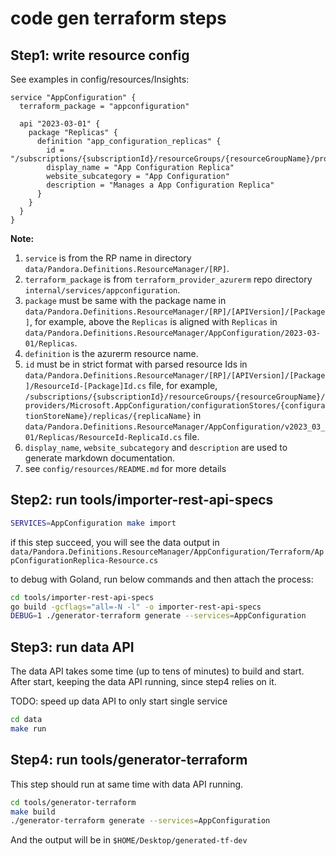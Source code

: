 # code gen terraform steps

## Step1: write resource config 
See examples in config/resources/Insights:
```hcl
service "AppConfiguration" {
  terraform_package = "appconfiguration"

  api "2023-03-01" {
    package "Replicas" {
      definition "app_configuration_replicas" {
        id = "/subscriptions/{subscriptionId}/resourceGroups/{resourceGroupName}/providers/Microsoft.AppConfiguration/configurationStores/{configurationStoreName}/replicas/{replicaName}"
        display_name = "App Configuration Replica"
        website_subcategory = "App Configuration"
        description = "Manages a App Configuration Replica"
      }
    }
  }
}
```

**Note:** 
1. `service` is from the RP name in directory `data/Pandora.Definitions.ResourceManager/[RP]`.
2. `terraform_package` is from `terraform_provider_azurerm` repo directory `internal/services/appconfiguration`.
3. `package` must be same with the package name in `data/Pandora.Definitions.ResourceManager/[RP]/[APIVersion]/[Package]`, for example, above the `Replicas` is aligned with `Replicas` in `data/Pandora.Definitions.ResourceManager/AppConfiguration/2023-03-01/Replicas`.
4. `definition` is the azurerm resource name.
5. `id` must be in strict format with parsed resource Ids in `data/Pandora.Definitions.ResourceManager/[RP]/[APIVersion]/[Package]/ResourceId-[Package]Id.cs` file, for example, `/subscriptions/{subscriptionId}/resourceGroups/{resourceGroupName}/providers/Microsoft.AppConfiguration/configurationStores/{configurationStoreName}/replicas/{replicaName}` in `data/Pandora.Definitions.ResourceManager/AppConfiguration/v2023_03_01/Replicas/ResourceId-ReplicaId.cs` file.
6. `display_name`, `website_subcategory` and `description` are used to generate markdown documentation.
7. see `config/resources/README.md` for more details

## Step2: run tools/importer-rest-api-specs
```bash
SERVICES=AppConfiguration make import
```
if this step succeed, you will see the data output in `data/Pandora.Definitions.ResourceManager/AppConfiguration/Terraform/AppConfigurationReplica-Resource.cs`

to debug with Goland, run below commands and then attach the process:
```bash
cd tools/importer-rest-api-specs
go build -gcflags="all=-N -l" -o importer-rest-api-specs
DEBUG=1 ./generator-terraform generate --services=AppConfiguration
```

## Step3: run data API
The data API takes some time (up to tens of minutes) to build and start. After start, keeping the data API running, since step4 relies on it.

TODO: speed up data API to only start single service
```bash
cd data
make run
```

## Step4: run tools/generator-terraform
This step should run at same time with data API running.
```bash
cd tools/generator-terraform
make build
./generator-terraform generate --services=AppConfiguration
```
And the output will be in `$HOME/Desktop/generated-tf-dev`

